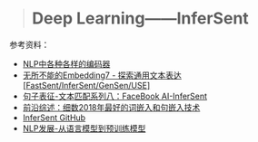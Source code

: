 > # Deep Learning——InferSent

参考资料：

* [NLP中各种各样的编码器](https://www.geek-share.com/detail/2795619262.html)
* [无所不能的Embedding7 - 探索通用文本表达[FastSent/InferSent/GenSen/USE]](https://chowdera.com/2021/02/20210224091937548u.html)
* [句子表征-文本匹配系列八：FaceBook AI-InferSent](https://zhuanlan.zhihu.com/p/370619849)
* [前沿综述：细数2018年最好的词嵌入和句嵌入技术](https://zhuanlan.zhihu.com/p/37869959)
* [InferSent GitHub](https://github.com/facebookresearch/InferSent)
* [NLP发展-从语言模型到预训练模型](https://blog.csdn.net/u013963380/article/details/113827616)







